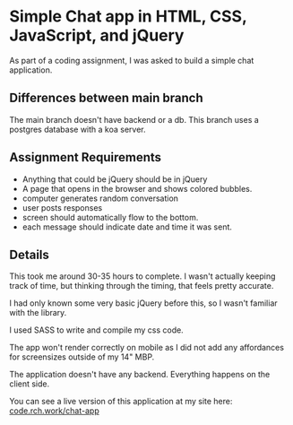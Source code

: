 # Simple Chat app in HTML, CSS, JavaScript, and jQuery

As part of a coding assignment, I was asked to build a simple chat application.

## Differences between main branch
The main branch doesn't have backend or a db. 
This branch uses a postgres database with a koa server. 

## Assignment Requirements

- Anything that could be jQuery should be in jQuery
- A page that opens in the browser and shows colored bubbles.
- computer generates random conversation
- user posts responses
- screen should automatically flow to the bottom. 
- each message should indicate date and time it was sent.

## Details

This took me around 30-35 hours to complete. I wasn't actually keeping track of time, but thinking through the timing, that feels pretty accurate. 

I had only known some very basic jQuery before this, so I wasn't familiar with the library.

I used SASS to write and compile my css code. 

The app won't render correctly on mobile as I did not add any affordances for screensizes outside of my 14" MBP. 

The application doesn't have any backend. Everything happens on the client side.

You can see a live version of this application at my site here: [code.rch.work/chat-app](https://code.rch.work/chat-app) 

